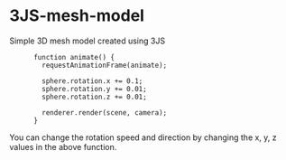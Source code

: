 # 3JS-mesh-model
Simple 3D mesh model created using 3JS

```
      function animate() {
        requestAnimationFrame(animate);

        sphere.rotation.x += 0.1;
        sphere.rotation.y += 0.01;
        sphere.rotation.z += 0.01;

        renderer.render(scene, camera);
      }
 ```
 You can change the rotation speed and direction by changing the x, y, z values in the above function.
